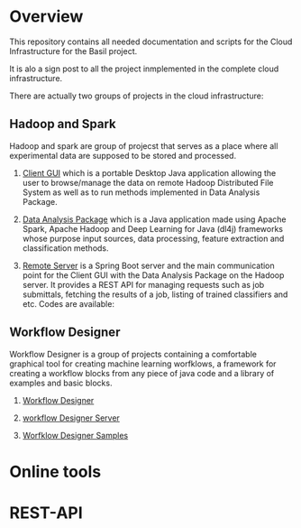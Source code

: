 # Overview
This repository contains all needed documentation and scripts for the Cloud Infrastructure for the Basil project.

It is alo a sign post to all the project inmplemented in the complete cloud infrastructure.

There are actually two groups of projects in the cloud infrastructure:

## Hadoop and Spark

Hadoop and spark are group of projecst that serves as a place where all experimental data are supposed to be stored and processed.

1. [Client GUI](https://github.com/NEUROINFORMATICS-GROUP-FAV-KIV-ZCU/EEG_ClientGUI) which is a portable Desktop Java application allowing the user to browse/manage the data on remote Hadoop Distributed File System as well as to run methods implemented in Data Analysis Package.

2. [Data Analysis Package](https://github.com/NEUROINFORMATICS-GROUP-FAV-KIV-ZCU/EEG_DataAnalysisPackage)  which is a Java application made using Apache Spark, Apache Hadoop and Deep Learning for Java (dl4j) frameworks whose purpose input sources, data processing, feature extraction and classification methods. 

3. [Remote Server](https://github.com/NEUROINFORMATICS-GROUP-FAV-KIV-ZCU/EEG_RemoteServer) is a Spring Boot server and the main communication point for the Client GUI with the Data Analysis Package on the Hadoop server. It provides a REST API for managing requests such as job submittals, fetching the results of a job, listing of trained classifiers and etc. Codes are available: 

## Workflow Designer

Workflow Designer is a group of projects containing a comfortable graphical tool for creating machine learning worfklows, a framework for creating a workflow blocks from any piece of java code and a library of examples and basic blocks.

1. [Workflow Designer](https://github.com/NEUROINFORMATICS-GROUP-FAV-KIV-ZCU/workflow_designer)

2. [workflow Designer Server](https://github.com/NEUROINFORMATICS-GROUP-FAV-KIV-ZCU/workflow_designer_server)

3. [Worfklow Designer Samples](https://github.com/NEUROINFORMATICS-GROUP-FAV-KIV-ZCU/workflow_designer_samples)

# Online tools

# REST-API


